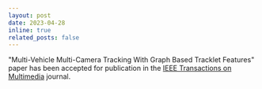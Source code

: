 ```yaml
---
layout: post
date: 2023-04-28
inline: true
related_posts: false
---
```


"Multi-Vehicle Multi-Camera Tracking With Graph Based Tracklet Features" paper has been accepted for publication in the [IEEE Transactions on Multimedia](https://signalprocessingsociety.org/publications-resources/ieee-transactions-multimedia) journal.
